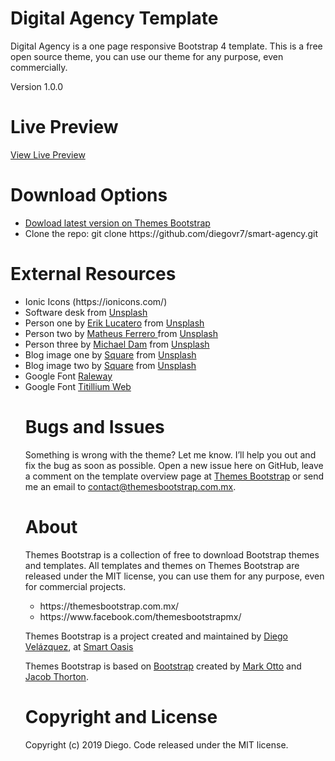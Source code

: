 # Digital Agency Template

<p>Digital Agency is a one page responsive Bootstrap 4 template. This is a free open source theme, you can use our theme for any purpose, even commercially.</p>

Version 1.0.0

# Live Preview
<a href="https://themesbootstrap.com.mx/templates/smart-agency-template/index.html">View Live Preview</a>

# Download Options
<ul>
  <li><a href="https://themesbootstrap.com.mx/templates/smart-agency-template.html">Dowload latest version on Themes Bootstrap</a></li>
  <li>Clone the repo: git clone https://github.com/diegovr7/smart-agency.git</li>
 </ul>
 
 # External Resources
<ul>
  <li>Ionic Icons (https://ionicons.com/)</li>
  <li>Software desk from <a href="https://unsplash.com/">Unsplash</a></li>
  <li>Person one by <a href="https://unsplash.com/@erik_lucatero">Erik Lucatero</a> from <a href="https://unsplash.com/">Unsplash</a></li>
  <li>Person two by <a href="https://unsplash.com/@matheusferrero">Matheus Ferrero
</a> from <a href="https://unsplash.com/">Unsplash</a></li>
  <li>Person three by <a href="https://unsplash.com/@michaeldam">
Michael Dam</a> from <a href="https://unsplash.com/">Unsplash</a></li>
  <li>Blog image one by <a href="https://unsplash.com/@squareinc/collections">Square</a> from <a href="https://unsplash.com/">Unsplash</a></li>
  <li>Blog image two by <a href="https://unsplash.com/@squareinc/collections">Square</a> from <a href="https://unsplash.com/">Unsplash</a></li>
  <li>Google Font <a href="https://fonts.google.com/specimen/Raleway">Raleway</a></li>
  <li>Google Font <a href="https://fonts.google.com/specimen/Titillium+Web">Titillium Web</a></li>
</li>

 # Bugs and Issues
Something is wrong with the theme? Let me know. I’ll help you out and fix the bug as soon as possible. Open a new issue here on GitHub, leave a comment on the template overview page at <a href="https://themesbootstrap.com.mx/templates/software-company-template.html">Themes Bootstrap</a> or send me an email to <a href="contact@themesbootstrap.com.mx">contact@themesbootstrap.com.mx</a>.

# About
Themes Bootstrap is a collection of free to download Bootstrap themes and templates. All templates and themes on Themes Bootstrap are released under the MIT license, you can use them for any purpose, even for commercial projects.

<ul>
  <li>https://themesbootstrap.com.mx/</li>
  <li>https://www.facebook.com/themesbootstrapmx/</li>
 </ul>
 
<p>Themes Bootstrap is a project created and maintained by <a href="http://templune.com/">Diego Velázquez</a>, at <a href="https://smartoasis.mx/">Smart Oasis</a></p>

<p>Themes Bootstrap is based on <a href="https://getbootstrap.com/">Bootstrap</a> created by <a href="https://twitter.com/mdo">Mark Otto</a> and <a href="https://twitter.com/fat">Jacob Thorton</a>.</p>

# Copyright and License
Copyright (c) 2019 Diego. Code released under the MIT license.
